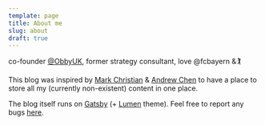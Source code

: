 ```yaml
---
template: page
title: About me
slug: about
draft: true
---
```

co-founder [@ObbyUK](https://obby.co.uk/), former strategy consultant, love @fcbayern &🏌️

This blog was inspired by [Mark Christian](https://writing.markchristian.org/2019/04/29/personal-web-sites/) & [Andrew Chen](https://andrewchen.co/professional-blogging/) to have a place to store all my (currently non-existent) content in one place.

The blog itself runs on [Gatsby](https://www.gatsbyjs.org/) (+ [Lumen](https://github.com/alxshelepenok/gatsby-starter-lumen) theme). Feel free to report any bugs [here](https://github.com/maxkufner/blog).
